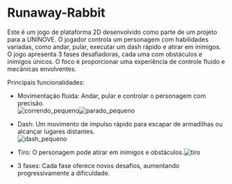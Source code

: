# Runaway-Rabbit

Este é um jogo de plataforma 2D desenvolvido como parte de um projeto para a UNINOVE. O jogador controla um personagem com habilidades variadas, como andar, pular, executar um dash rápido e atirar em inimigos. O jogo apresenta 3 fases desafiadoras, cada uma com obstáculos e inimigos únicos. O foco é proporcionar uma experiência de controle fluido e mecânicas envolventes.

Principais funcionalidades:

* Movimentação fluida: Andar, pular e controlar o personagem com precisão.  
  ![correndo_pequeno](https://github.com/user-attachments/assets/7914a590-a0f3-4836-9c97-40dd223ed4da)![parado_pequeno](https://github.com/user-attachments/assets/78fcf74a-ebb2-4579-9877-7ea628132d68)
  
* Dash: Um movimento de impulso rápido para escapar de armadilhas ou alcançar lugares distantes.  
 ![dash_pequeno](https://github.com/user-attachments/assets/93ada9f4-b958-4c94-bb54-145ee07e3761)  
* Tiro: O personagem pode atirar em inimigos e obstáculos.![tiro](https://github.com/user-attachments/assets/7021089e-dfde-40ea-be4b-c1b19af28dff)
  
* 3 fases: Cada fase oferece novos desafios, aumentando progressivamente a dificuldade.

